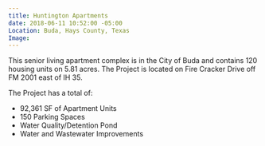 ```yaml
---
title: Huntington Apartments
date: 2018-06-11 10:52:00 -05:00
Location: Buda, Hays County, Texas
Image: 
---
```


This senior living apartment complex is in the City of Buda and contains 120 housing units on 5.81 acres.  The Project is located on Fire Cracker Drive off FM 2001 east of IH 35. 

The Project has a total of:
* 92,361 SF of Apartment Units
* 150 Parking Spaces
* Water Quality/Detention Pond
* Water and Wastewater Improvements